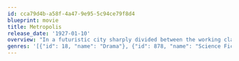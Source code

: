 ```yaml
---
id: cca79d4b-a58f-4a47-9e95-5c94ce79f8d4
blueprint: movie
title: Metropolis
release_date: '1927-01-10'
overview: "In a futuristic city sharply divided between the working class and the city planners, the son of the city's mastermind falls in love with a working class prophet who predicts the coming of a savior to mediate their differences."
genres: '[{"id": 18, "name": "Drama"}, {"id": 878, "name": "Science Fiction"}]'
---
```

